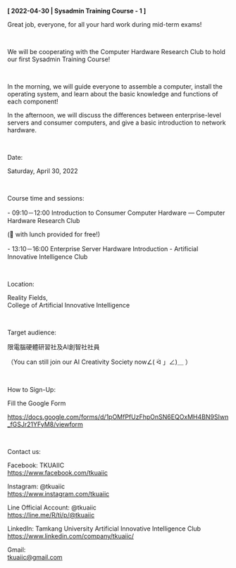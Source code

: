 **[ 2022-04-30 | Sysadmin Training Course - 1 ]**

Great job, everyone, for all your hard work during mid-term exams!

&nbsp;

We will be cooperating with the Computer Hardware Research Club to hold our first Sysadmin Training Course!

&nbsp;

In the morning, we will guide everyone to assemble a computer, install the operating system, and learn about the basic knowledge and functions of each component!

In the afternoon, we will discuss the differences between enterprise-level servers and consumer computers, and give a basic introduction to network hardware.

&nbsp;

Date:

Saturday, April 30, 2022

&nbsp;

Course time and sessions:

\- 09:10－12:00 Introduction to Consumer Computer Hardware — Computer Hardware Research Club

(🍱 with lunch provided for free!)

\- 13:10－16:00 Enterprise Server Hardware Introduction - Artificial Innovative Intelligence Club

&nbsp;

Location:

Reality Fields, <br />College of Artificial Innovative Intelligence

&nbsp;

Target audience:

限電腦硬體研習社及AI創智社社員

（You can still join our AI Creativity Society now∠( ᐛ 」∠)＿ ）

&nbsp;

How to Sign-Up:

Fill the Google Form

https://docs.google.com/forms/d/1pOMfPfUzFhpOnSN6EQOxMH4BN9SIwn_fGSJr21YFyM8/viewform

&nbsp;

Contact us:

Facebook: TKUAIIC <br />https://www.facebook.com/tkuaiic

Instagram: @tkuaiic <br />https://www.instagram.com/tkuaiic

Line Official Account: @tkuaiic <br />https://line.me/R/ti/p/@tkuaiic

LinkedIn: Tamkang University Artificial Innovative Intelligence Club <br />https://www.linkedin.com/company/tkuaiic/

Gmail: <br />tkuaiic@gmail.com
